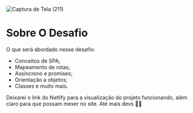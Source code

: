 ![Captura de Tela (211)](https://github.com/user-attachments/assets/f80d04ca-401c-472e-b156-53e3d56b87c5)
<h1>Sobre O Desafio</h1>

<p>
  O que será abordado nesse desafio:

- Conceitos de SPA;
- Mapeamento de rotas;
- Assíncrono e promises;
- Orientação a objetos;
- Classes e muito mais.
</p>

<p>Deixarei o link do Netlify para a visualização do projeto funcionando, além claro para que possam mexer no site. Até mais devs 🚀💜</p>
